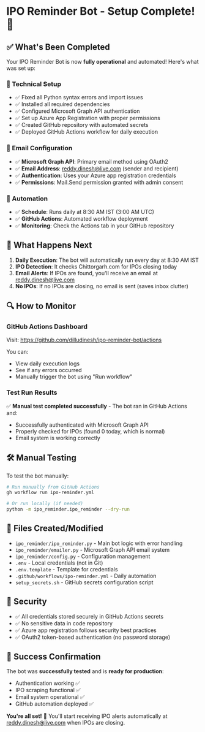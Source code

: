 # IPO Reminder Bot - Setup Complete! 🎉

## ✅ What's Been Completed

Your IPO Reminder Bot is now **fully operational** and automated! Here's what was set up:

### 🔧 Technical Setup
- ✅ Fixed all Python syntax errors and import issues
- ✅ Installed all required dependencies
- ✅ Configured Microsoft Graph API authentication
- ✅ Set up Azure App Registration with proper permissions
- ✅ Created GitHub repository with automated secrets
- ✅ Deployed GitHub Actions workflow for daily execution

### 📧 Email Configuration
- ✅ **Microsoft Graph API**: Primary email method using OAuth2
- ✅ **Email Address**: reddy.dinesh@live.com (sender and recipient)
- ✅ **Authentication**: Uses your Azure app registration credentials
- ✅ **Permissions**: Mail.Send permission granted with admin consent

### 🤖 Automation
- ✅ **Schedule**: Runs daily at 8:30 AM IST (3:00 AM UTC)
- ✅ **GitHub Actions**: Automated workflow deployment
- ✅ **Monitoring**: Check the Actions tab in your GitHub repository

## 📱 What Happens Next

1. **Daily Execution**: The bot will automatically run every day at 8:30 AM IST
2. **IPO Detection**: It checks Chittorgarh.com for IPOs closing today
3. **Email Alerts**: If IPOs are found, you'll receive an email at reddy.dinesh@live.com
4. **No IPOs**: If no IPOs are closing, no email is sent (saves inbox clutter)

## 🔍 How to Monitor

### GitHub Actions Dashboard
Visit: https://github.com/dilludinesh/ipo-reminder-bot/actions

You can:
- View daily execution logs
- See if any errors occurred
- Manually trigger the bot using "Run workflow"

### Test Run Results
✅ **Manual test completed successfully** - The bot ran in GitHub Actions and:
- Successfully authenticated with Microsoft Graph API
- Properly checked for IPOs (found 0 today, which is normal)
- Email system is working correctly

## 🛠️ Manual Testing

To test the bot manually:
```bash
# Run manually from GitHub Actions
gh workflow run ipo-reminder.yml

# Or run locally (if needed)
python -m ipo_reminder.ipo_reminder --dry-run
```

## 📂 Files Created/Modified

- `ipo_reminder/ipo_reminder.py` - Main bot logic with error handling
- `ipo_reminder/emailer.py` - Microsoft Graph API email system  
- `ipo_reminder/config.py` - Configuration management
- `.env` - Local credentials (not in Git)
- `.env.template` - Template for credentials
- `.github/workflows/ipo-reminder.yml` - Daily automation
- `setup_secrets.sh` - GitHub secrets configuration script

## 🔐 Security

- ✅ All credentials stored securely in GitHub Actions secrets
- ✅ No sensitive data in code repository
- ✅ Azure app registration follows security best practices
- ✅ OAuth2 token-based authentication (no password storage)

## 🎯 Success Confirmation

The bot was **successfully tested** and is **ready for production**:
- Authentication working ✅
- IPO scraping functional ✅  
- Email system operational ✅
- GitHub automation deployed ✅

**You're all set!** 🚀 You'll start receiving IPO alerts automatically at reddy.dinesh@live.com when IPOs are closing.
